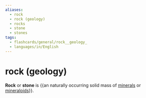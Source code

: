 ```yaml
---
aliases:
  - rock
  - rock (geology)
  - rocks
  - stone
  - stones
tags:
  - flashcards/general/rock__geology_
  - languages/in/English
---
```


# rock (geology)

__Rock__ or __stone__ is {{an naturally occurring solid mass of [minerals](mineral.md) or [mineraloids](mineraloid.md)}}.
